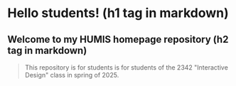 # Hello students! (h1 tag in markdown)

## Welcome to my HUMIS homepage repository (h2 tag in markdown)

> This repository is for students is for students of the 2342 "Interactive Design" class in spring of 2025.